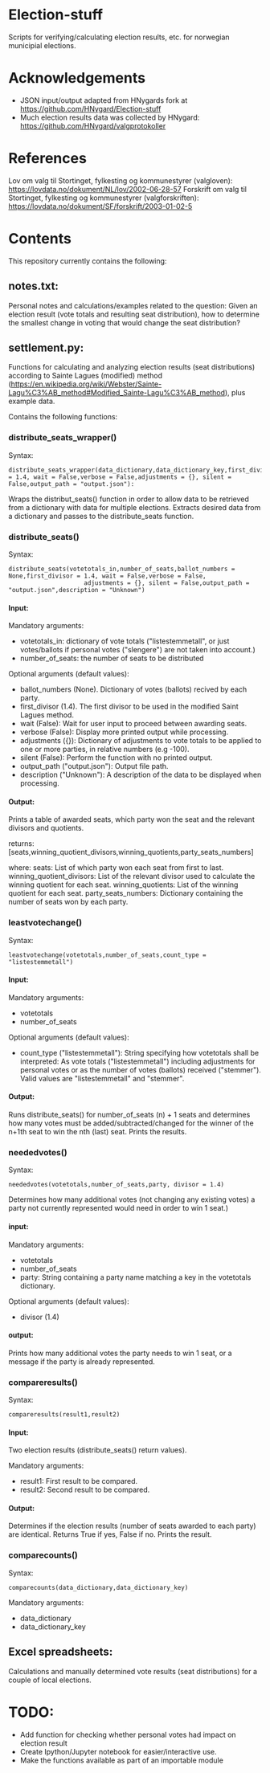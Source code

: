 # Election-stuff
Scripts for verifying/calculating election results, etc. for norwegian municipial elections.


# Acknowledgements
* JSON input/output adapted from HNygards fork at https://github.com/HNygard/Election-stuff
* Much election results data was collected by HNygard: https://github.com/HNygard/valgprotokoller

# References

Lov om valg til Stortinget, fylkesting og kommunestyrer (valgloven): https://lovdata.no/dokument/NL/lov/2002-06-28-57
Forskrift om valg til Stortinget, fylkesting og kommunestyrer (valgforskriften): https://lovdata.no/dokument/SF/forskrift/2003-01-02-5

# Contents
This repository currently contains the following:

## notes.txt:
Personal notes and calculations/examples related to the question:
Given an election result (vote totals and resulting seat distribution), how to determine the smallest change in voting that would change
the seat distribution?

## settlement.py:
Functions for calculating and analyzing election results (seat distributions) according to Sainte Lagues (modified) method (https://en.wikipedia.org/wiki/Webster/Sainte-Lagu%C3%AB_method#Modified_Sainte-Lagu%C3%AB_method), plus example data.

Contains the following functions:

### distribute_seats_wrapper()

Syntax:
```
distribute_seats_wrapper(data_dictionary,data_dictionary_key,first_divisor = 1.4, wait = False,verbose = False,adjustments = {}, silent = False,output_path = "output.json"):
```
Wraps the distribut_seats() function in order to allow data to be retrieved from a dictionary with data for multiple elections. Extracts desired data from a dictionary and passes to the distribute_seats function.

### distribute_seats()

Syntax:
```
distribute_seats(votetotals_in,number_of_seats,ballot_numbers = None,first_divisor = 1.4, wait = False,verbose = False,
                     adjustments = {}, silent = False,output_path = "output.json",description = "Unknown")
```

#### Input:

Mandatory arguments:
* votetotals_in:  dictionary of vote totals ("listestemmetall", or just votes/ballots if personal votes ("slengere") are not taken into account.)
* number_of_seats: the number of seats to be distributed

Optional arguments (default values):

* ballot_numbers (None). Dictionary of votes (ballots) recived by each party.
* first_divisor (1.4). The first divisor to be used in the modified Saint Lagues method.
* wait (False): Wait for user input to proceed between awarding seats.
* verbose (False): Display more printed output while processing.
* adjustments ({}): Dictionary of adjustments to vote totals to be applied to one or more parties, in relative numbers (e.g -100).
* silent (False): Perform the function with no printed output.
* output_path ("output.json"): Output file path.
* description ("Unknown"): A description of the data to be displayed when processing.


#### Output:
Prints a table of awarded seats, which party won the seat and the relevant divisors and quotients.

returns: [seats,winning_quotient_divisors,winning_quotients,party_seats_numbers]

where:
seats: List of which party won each seat from first to last.
winning_quotient_divisors: List of the relevant divisor used to calculate the winning quotient for each seat. 
winning_quotients: List of the winning quotient for each seat.
party_seats_numbers: Dictionary containing the number of seats won by each party.
        
### leastvotechange()

Syntax: 
```
leastvotechange(votetotals,number_of_seats,count_type = "listestemmetall")
```
#### Input:

Mandatory arguments:

* votetotals
* number_of_seats

Optional arguments (default values):

* count_type ("listestemmetall"): String specifying how votetotals shall be interpreted: As vote totals ("listestemmetall") 
 including adjustments for personal votes or as the number of votes (ballots) received ("stemmer"). Valid values are "listestemmetall" and "stemmer".
      
#### Output:
Runs distribute_seats() for number_of_seats (n) + 1 seats and determines how many votes must be added/subtracted/changed
for the winner of the n+1th seat to win the nth (last) seat. Prints the results.
      
### neededvotes()

Syntax: 
```
neededvotes(votetotals,number_of_seats,party, divisor = 1.4)
```
Determines how many additional votes (not changing any existing votes) a party not currently represented would need in order to win 1 seat.)

#### input:

Mandatory arguments:

* votetotals
* number_of_seats
* party: String containing a party name matching a key in the votetotals dictionary.

Optional arguments (default values):

* divisor (1.4)

#### output:
Prints how many additional votes the party needs to win 1 seat, or a message if the party is already represented.
      
### compareresults()

Syntax: 
```
compareresults(result1,result2)
```
#### Input: 
Two election results (distribute_seats() return values).

Mandatory arguments:

* result1: First result to be compared.
* result2: Second result to be compared.

#### Output: 
Determines if the election results (number of seats awarded to each party) are identical. Returns True if yes, False if no. Prints the result.
      
      
### comparecounts()

Syntax: 
```
comparecounts(data_dictionary,data_dictionary_key)
```

Mandatory arguments:

* data_dictionary
* data_dictionary_key

## Excel spreadsheets: 
Calculations and manually determined vote results (seat distributions) for a couple of local elections.

# TODO:
* Add function for checking whether personal votes had impact on election result
* Create Ipython/Jupyter notebook for easier/interactive use.
* Make the functions available as part of an importable module
